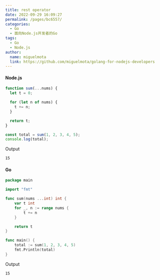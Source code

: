 ```yaml
---
title: rest operator
date: 2022-09-29 16:09:27
permalink: /pages/bc6557/
categories:
  - Go
  - 面向Node.js开发者的Go
tags:
  - Go
  - Node.js
author:
  name: miguelmota
  link: https://github.com/miguelmota/golang-for-nodejs-developers
---
```


#### Node.js

```js
function sum(...nums) {
  let t = 0;

  for (let n of nums) {
    t += n;
  }

  return t;
}

const total = sum(1, 2, 3, 4, 5);
console.log(total);
```

Output

```bash
15
```

#### Go

```go
package main

import "fmt"

func sum(nums ...int) int {
	var t int
	for _, n := range nums {
		t += n
	}

	return t
}

func main() {
	total := sum(1, 2, 3, 4, 5)
	fmt.Println(total)
}
```

Output

```bash
15
```
